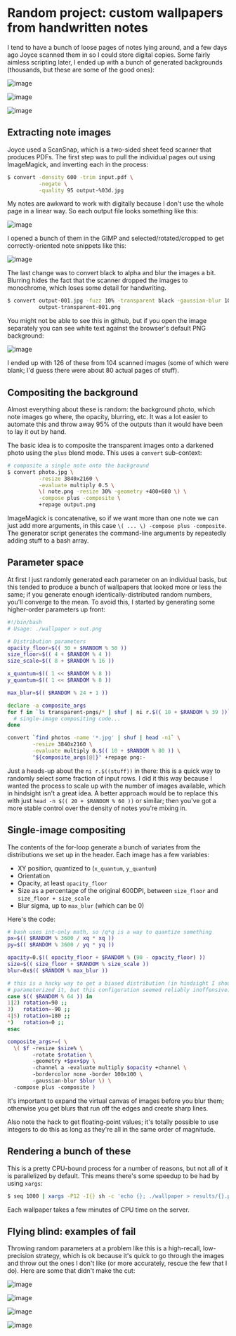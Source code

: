 # Random project: custom wallpapers from handwritten notes
I tend to have a bunch of loose pages of notes lying around, and a few days ago
Joyce scanned them in so I could store digital copies. Some fairly aimless
scripting later, I ended up with a bunch of generated backgrounds (thousands,
but these are some of the good ones):

![image](http://spencertipping.com/note-wallpaper-1.png)

![image](http://spencertipping.com/note-wallpaper-2.png)

![image](http://spencertipping.com/note-wallpaper-3.png)

## Extracting note images
Joyce used a ScanSnap, which is a two-sided sheet feed scanner that produces
PDFs. The first step was to pull the individual pages out using ImageMagick, and
inverting each in the process:

```sh
$ convert -density 600 -trim input.pdf \
          -negate \
          -quality 95 output-%03d.jpg
```

My notes are awkward to work with digitally because I don't use the whole page
in a linear way. So each output file looks something like this:

![image](http://spencertipping.com/note-wallpaper-extracted-1.jpg)

I opened a bunch of them in the GIMP and selected/rotated/cropped to get
correctly-oriented note snippets like this:

![image](http://spencertipping.com/note-wallpaper-extracted-2.png)

The last change was to convert black to alpha and blur the images a bit.
Blurring hides the fact that the scanner dropped the images to monochrome, which
loses some detail for handwriting.

```sh
$ convert output-001.jpg -fuzz 10% -transparent black -gaussian-blur 10x2 \
          output-transparent-001.png
```

You might not be able to see this in github, but if you open the image
separately you can see white text against the browser's default PNG background:

![image](http://spencertipping.com/note-wallpaper-extracted-3.png)

I ended up with 126 of these from 104 scanned images (some of which were blank;
I'd guess there were about 80 actual pages of stuff).

## Compositing the background
Almost everything about these is random: the background photo, which note images
go where, the opacity, blurring, etc. It was a lot easier to automate this and
throw away 95% of the outputs than it would have been to lay it out by hand.

The basic idea is to composite the transparent images onto a darkened photo
using the `plus` blend mode. This uses a `convert` sub-context:

```sh
# composite a single note onto the background
$ convert photo.jpg \
          -resize 3840x2160 \
          -evaluate multiply 0.5 \
          \( note.png -resize 30% -geometry +400+600 \) \
          -compose plus -composite \
          +repage output.png
```

ImageMagick is concatenative, so if we want more than one note we can just add
more arguments, in this case `\( ... \) -compose plus -composite`. The generator
script generates the command-line arguments by repeatedly adding stuff to a bash
array.

## Parameter space
At first I just randomly generated each parameter on an individual basis, but
this tended to produce a bunch of wallpapers that looked more or less the same;
if you generate enough identically-distributed random numbers, you'll converge
to the mean. To avoid this, I started by generating some higher-order parameters
up front:

```sh
#!/bin/bash
# Usage: ./wallpaper > out.png

# Distribution parameters
opacity_floor=$(( 30 + $RANDOM % 50 ))
size_floor=$(( 4 + $RANDOM % 4 ))
size_scale=$(( 8 + $RANDOM % 16 ))

x_quantum=$(( 1 << $RANDOM % 8 ))
y_quantum=$(( 1 << $RANDOM % 8 ))

max_blur=$(( $RANDOM % 24 + 1 ))

declare -a composite_args
for f in `ls transparent-pngs/* | shuf | ni r.$(( 10 + $RANDOM % 39 ))`; do
  # single-image compositing code...
done

convert `find photos -name '*.jpg' | shuf | head -n1` \
        -resize 3840x2160 \
        -evaluate multiply 0.$(( 10 + $RANDOM % 80 )) \
        "${composite_args[@]}" +repage png:-
```

Just a heads-up about the `ni r.$((stuff))` in there: this is a quick way to
randomly select some fraction of input rows. I did it this way because I wanted
the process to scale up with the number of images available, which in hindsight
isn't a great idea. A better approach would be to replace this with just
`head -n $(( 20 + $RANDOM % 60 ))` or similar; then you've got a more stable
control over the density of notes you're mixing in.

## Single-image compositing
The contents of the for-loop generate a bunch of variates from the distributions
we set up in the header. Each image has a few variables:

- XY position, quantized to (`x_quantum`, `y_quantum`)
- Orientation
- Opacity, at least `opacity_floor`
- Size as a percentage of the original 600DPI, between `size_floor` and
  `size_floor + size_scale`
- Blur sigma, up to `max_blur` (which can be 0)

Here's the code:

```sh
# bash uses int-only math, so /q*q is a way to quantize something
px=$(( $RANDOM % 3600 / xq * xq ))
py=$(( $RANDOM % 3600 / yq * yq ))

opacity=0.$(( opacity_floor + $RANDOM % (90 - opacity_floor) ))
size=$(( size_floor + $RANDOM % size_scale ))
blur=0x$(( $RANDOM % max_blur ))

# this is a hacky way to get a biased distribution (in hindsight I should have
# parameterized it, but this configuration seemed reliably inoffensive)
case $(( $RANDOM % 64 )) in
1|2) rotation=90 ;;
3)   rotation=-90 ;;
4|5) rotation=180 ;;
*)   rotation=0 ;;
esac

composite_args+=( \
  \( $f -resize $size% \
        -rotate $rotation \
        -geometry +$px+$py \
        -channel a -evaluate multiply $opacity +channel \
        -bordercolor none -border 100x100 \
        -gaussian-blur $blur \) \
  -compose plus -composite )
```

It's important to expand the virtual canvas of images before you blur them;
otherwise you get blurs that run off the edges and create sharp lines.

Also note the hack to get floating-point values; it's totally possible to use
integers to do this as long as they're all in the same order of magnitude.

## Rendering a bunch of these
This is a pretty CPU-bound process for a number of reasons, but not all of it is
parallelized by default. This means there's some speedup to be had by using
`xargs`:

```sh
$ seq 1000 | xargs -P12 -I{} sh -c 'echo {}; ./wallpaper > results/{}.png'
```

Each wallpaper takes a few minutes of CPU time on the server.

## Flying blind: examples of fail
Throwing random parameters at a problem like this is a high-recall,
low-precision strategy, which is ok because it's quick to go through the images
and throw out the ones I don't like (or more accurately, rescue the few that I
do). Here are some that didn't make the cut:

![image](http://spencertipping.com/note-wallpaper-bogus-1.png)

![image](http://spencertipping.com/note-wallpaper-bogus-2.png)

![image](http://spencertipping.com/note-wallpaper-bogus-3.png)

![image](http://spencertipping.com/note-wallpaper-bogus-4.png)
